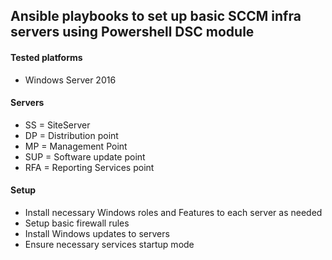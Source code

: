 ## Ansible playbooks to set up basic SCCM infra servers using Powershell DSC module

#### Tested platforms

  - Windows Server 2016

#### Servers

 - SS = SiteServer
 - DP = Distribution point
 - MP = Management Point
 - SUP = Software update point
 - RFA = Reporting Services point

#### Setup

- Install necessary Windows roles and Features to each server as needed
- Setup basic firewall rules
- Install Windows updates to servers
- Ensure necessary services startup mode
